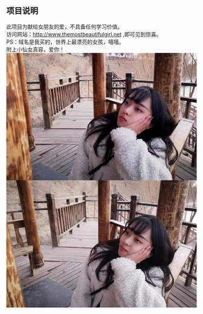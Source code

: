 

## 项目说明
此项目为献给女朋友的爱，不具备任何学习价值。  
访问网站：http://www.themostbeautifulgirl.net ,即可见到惊喜。  
PS：域名是我买的，世界上最漂亮的女孩，嘻嘻。  
附上小仙女真容，爱你！  
![image](https://github.com/Nocami/Nocami.github.io/blob/master/img/5.jpg)


